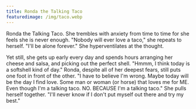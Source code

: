 ```yaml
---
title: Ronda the Talking Taco
featuredimage: /img/taco.webp
---
```

Ronda the Talking Taco.  She trembles with anxiety from time to time for she feels she is never enough.  "Nobody will ever love a taco," she repeats to herself.  "I'll be alone forever."  She hyperventilates at the thought.  

Yet still, she gets up early every day and spends hours arranging her cheese and salsa, and picking out the perfect shell.  "Hmmm, I think today is a softshell kind of day." Ronda, despite all of her deepest fears, still puts one foot in front of the other.  "I have to believe I'm wrong.  Maybe today will be the day I find love.  Some man or woman (or horse) that loves me for ME.  Even though I'm a talking taco. NO.  BECAUSE I'm a talking taco." She pulls herself together.  "I'll never know if I don't put myself out there and try my best."